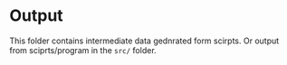 
# Output

This folder contains intermediate data gednrated form scirpts.
Or output from sciprts/program in the `src/` folder.
